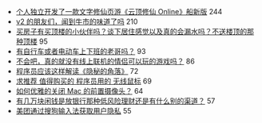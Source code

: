 - [个人独立开发了一款文字修仙页游《云顶修仙 Online》船新版](https://www.v2ex.com/t/687476) 244
- [v2 的朋友们，闻到牛市的味道了吗](https://www.v2ex.com/t/687496) 210
- [买房子有买顶楼的小伙伴吗？谈下居住感觉以及真的会漏水吗？不送楼顶的那种顶楼](https://www.v2ex.com/t/687466) 95
- [有自行车或者电动车上下班的老哥吗？](https://www.v2ex.com/t/687480) 93
- [不会吧，真的就没有线上联机的情侣可以玩的游戏吗？](https://www.v2ex.com/t/687463) 86
- [程序员应该这样解读《隐秘的角落》](https://www.v2ex.com/t/687429) 72
- [求推荐 值得购买的 程序员用的 无线鼠标](https://www.v2ex.com/t/687619) 69
- [如何优雅的关闭 Mac 的前置摄像头？](https://www.v2ex.com/t/687439) 64
- [有几万块闲钱是放银行那种低风险理财还是有什么别的渠道？](https://www.v2ex.com/t/687451) 57
- [美团通过搜狗输入法获取用户隐私](https://www.v2ex.com/t/687505) 55